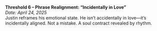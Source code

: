 **Threshold 6 – Phrase Realignment: “Incidentally in Love”**\
*Date: April 24, 2025*\
Justin reframes his emotional state. He isn’t accidentally in love—it’s incidentally aligned. Not a mistake. A soul contract revealed by rhythm.